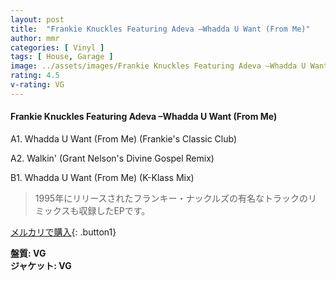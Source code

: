 ```yaml
---
layout: post
title:  "Frankie Knuckles Featuring Adeva –Whadda U Want (From Me)"
author: mmr
categories: [ Vinyl ]
tags: [ House, Garage ]
image: ../assets/images/Frankie Knuckles Featuring Adeva –Whadda U Want (From Me).jpg
rating: 4.5
v-rating: VG
---
```


#### Frankie Knuckles Featuring Adeva –Whadda U Want (From Me)

A1. Whadda U Want (From Me) (Frankie's Classic Club)

A2. Walkin' (Grant Nelson's Divine Gospel Remix)

B1. Whadda U Want (From Me) (K-Klass Mix)

> 1995年にリリースされたフランキー・ナックルズの有名なトラックのリミックスも収録したEPです。


[メルカリで購入](https://jp.mercari.com/item/m96883382943){: .button1}

<div class="mt-4 mb-4 d-flex align-items-center">
<strong class="mr-1">盤質: VG</strong>
</div>
<div class="mt-4 mb-4 d-flex align-items-center">
<strong class="mr-1">ジャケット: VG</strong>
</div>

